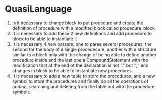 # QuasiLanguage

1. is it necessary to change block to put procedure and create the definition of procedure with a modified block called procedure_block
3. It is necessary to add these 2 new definitions and add procedure to block to be able to instantiate it
4. It is necessary 4 new parsers, one to parse several procedures, the second for the body of a single procedecure, another with a structure similar to a block only with the change of being able to define another procedure inside and the last one a CompoundStatement with the modification that at the end of the declaration is not "." but ";" and changes in block to be able to instantiate new procedures.
5. It is necessary to add a new table to store the procedures, and a new symbol to store the procedures and finally do all the operations of adding, searching and deleting from the table but with the procedure symbols.